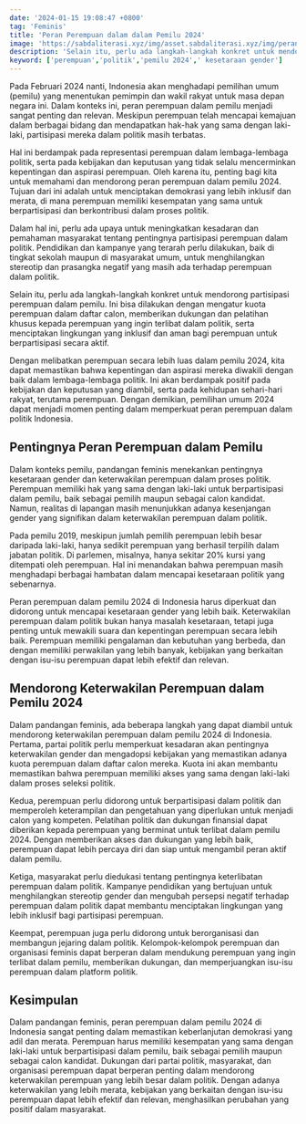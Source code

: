 ```yaml
---
date: '2024-01-15 19:08:47 +0800'
tag: 'Feminis'
title: 'Peran Perempuan dalam dalam Pemilu 2024'
image: 'https://sabdaliterasi.xyz/img/asset.sabdaliterasi.xyz/img/peran-perempuan-dalam-dalam-pemilu-2024.jpeg'
description: 'Selain itu, perlu ada langkah-langkah konkret untuk mendorong partisipasi perempuan dalam pemilu. Ini bisa dilakukan dengan mengatur kuota perempuan.'
keyword: ['perempuan','politik','pemilu 2024',' kesetaraan gender']
---
```

<p>Pada Februari 2024 nanti, Indonesia akan menghadapi pemilihan umum (pemilu) yang menentukan pemimpin dan wakil rakyat untuk masa depan negara ini. Dalam konteks ini, peran perempuan dalam pemilu menjadi sangat penting dan relevan. Meskipun perempuan telah mencapai kemajuan dalam berbagai bidang dan mendapatkan hak-hak yang sama dengan laki-laki, partisipasi mereka dalam politik masih terbatas. </p><p>Hal ini berdampak pada representasi perempuan dalam lembaga-lembaga politik, serta pada kebijakan dan keputusan yang tidak selalu mencerminkan kepentingan dan aspirasi perempuan. Oleh karena itu, penting bagi kita untuk memahami dan mendorong peran perempuan dalam pemilu 2024. Tujuan dari ini adalah untuk menciptakan demokrasi yang lebih inklusif dan merata, di mana perempuan memiliki kesempatan yang sama untuk berpartisipasi dan berkontribusi dalam proses politik.</p><p>Dalam hal ini, perlu ada upaya untuk meningkatkan kesadaran dan pemahaman masyarakat tentang pentingnya partisipasi perempuan dalam politik. Pendidikan dan kampanye yang terarah perlu dilakukan, baik di tingkat sekolah maupun di masyarakat umum, untuk menghilangkan stereotip dan prasangka negatif yang masih ada terhadap perempuan dalam politik.</p><p>Selain itu, perlu ada langkah-langkah konkret untuk mendorong partisipasi perempuan dalam pemilu. Ini bisa dilakukan dengan mengatur kuota perempuan dalam daftar calon, memberikan dukungan dan pelatihan khusus kepada perempuan yang ingin terlibat dalam politik, serta menciptakan lingkungan yang inklusif dan aman bagi perempuan untuk berpartisipasi secara aktif.</p><p>Dengan melibatkan perempuan secara lebih luas dalam pemilu 2024, kita dapat memastikan bahwa kepentingan dan aspirasi mereka diwakili dengan baik dalam lembaga-lembaga politik. Ini akan berdampak positif pada kebijakan dan keputusan yang diambil, serta pada kehidupan sehari-hari rakyat, terutama perempuan. Dengan demikian, pemilihan umum 2024 dapat menjadi momen penting dalam memperkuat peran perempuan dalam politik Indonesia.</p><p></p><h2>Pentingnya Peran Perempuan dalam Pemilu</h2><p>Dalam konteks pemilu, pandangan feminis menekankan pentingnya kesetaraan gender dan keterwakilan perempuan dalam proses politik. Perempuan memiliki hak yang sama dengan laki-laki untuk berpartisipasi dalam pemilu, baik sebagai pemilih maupun sebagai calon kandidat. Namun, realitas di lapangan masih menunjukkan adanya kesenjangan gender yang signifikan dalam keterwakilan perempuan dalam politik.</p><p>Pada pemilu 2019, meskipun jumlah pemilih perempuan lebih besar daripada laki-laki, hanya sedikit perempuan yang berhasil terpilih dalam jabatan politik. Di parlemen, misalnya, hanya sekitar 20% kursi yang ditempati oleh perempuan. Hal ini menandakan bahwa perempuan masih menghadapi berbagai hambatan dalam mencapai kesetaraan politik yang sebenarnya.</p><p>Peran perempuan dalam pemilu 2024 di Indonesia harus diperkuat dan didorong untuk mencapai kesetaraan gender yang lebih baik. Keterwakilan perempuan dalam politik bukan hanya masalah kesetaraan, tetapi juga penting untuk mewakili suara dan kepentingan perempuan secara lebih baik. Perempuan memiliki pengalaman dan kebutuhan yang berbeda, dan dengan memiliki perwakilan yang lebih banyak, kebijakan yang berkaitan dengan isu-isu perempuan dapat lebih efektif dan relevan.</p><p></p><h2>Mendorong Keterwakilan Perempuan dalam Pemilu 2024</h2><p>Dalam pandangan feminis, ada beberapa langkah yang dapat diambil untuk mendorong keterwakilan perempuan dalam pemilu 2024 di Indonesia. Pertama, partai politik perlu memperkuat kesadaran akan pentingnya keterwakilan gender dan mengadopsi kebijakan yang memastikan adanya kuota perempuan dalam daftar calon mereka. Kuota ini akan membantu memastikan bahwa perempuan memiliki akses yang sama dengan laki-laki dalam proses seleksi politik.</p><p>Kedua, perempuan perlu didorong untuk berpartisipasi dalam politik dan memperoleh keterampilan dan pengetahuan yang diperlukan untuk menjadi calon yang kompeten. Pelatihan politik dan dukungan finansial dapat diberikan kepada perempuan yang berminat untuk terlibat dalam pemilu 2024. Dengan memberikan akses dan dukungan yang lebih baik, perempuan dapat lebih percaya diri dan siap untuk mengambil peran aktif dalam pemilu.</p><p>Ketiga, masyarakat perlu diedukasi tentang pentingnya keterlibatan perempuan dalam politik. Kampanye pendidikan yang bertujuan untuk menghilangkan stereotip gender dan mengubah persepsi negatif terhadap perempuan dalam politik dapat membantu menciptakan lingkungan yang lebih inklusif bagi partisipasi perempuan.</p><p>Keempat, perempuan juga perlu didorong untuk berorganisasi dan membangun jejaring dalam politik. Kelompok-kelompok perempuan dan organisasi feminis dapat berperan dalam mendukung perempuan yang ingin terlibat dalam pemilu, memberikan dukungan, dan memperjuangkan isu-isu perempuan dalam platform politik.</p><p></p><h2>Kesimpulan</h2><p>Dalam pandangan feminis, peran perempuan dalam pemilu 2024 di Indonesia sangat penting dalam memastikan keberlanjutan demokrasi yang adil dan merata. Perempuan harus memiliki kesempatan yang sama dengan laki-laki untuk berpartisipasi dalam pemilu, baik sebagai pemilih maupun sebagai calon kandidat. Dukungan dari partai politik, masyarakat, dan organisasi perempuan dapat berperan penting dalam mendorong keterwakilan perempuan yang lebih besar dalam politik. Dengan adanya keterwakilan yang lebih merata, kebijakan yang berkaitan dengan isu-isu perempuan dapat lebih efektif dan relevan, menghasilkan perubahan yang positif dalam masyarakat.</p>

